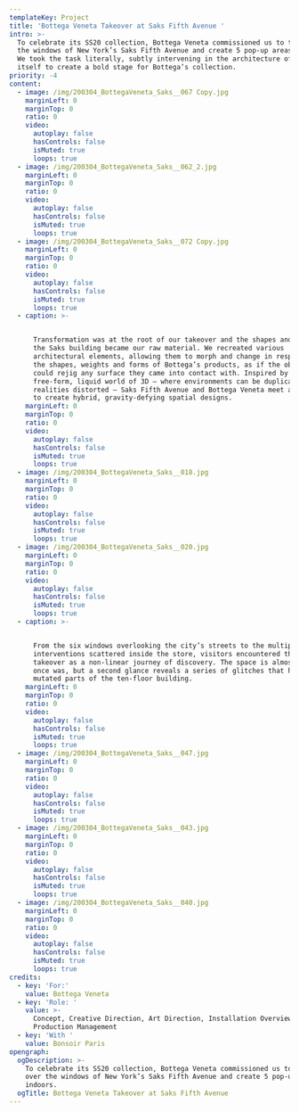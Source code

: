 ```yaml
---
templateKey: Project
title: 'Bottega Veneta Takeover at Saks Fifth Avenue '
intro: >-
  To celebrate its SS20 collection, Bottega Veneta commissioned us to take over
  the windows of New York’s Saks Fifth Avenue and create 5 pop-up areas indoors.
  We took the task literally, subtly intervening in the architecture of Saks
  itself to create a bold stage for Bottega’s collection.
priority: -4
content:
  - image: /img/200304_BottegaVeneta_Saks__067 Copy.jpg
    marginLeft: 0
    marginTop: 0
    ratio: 0
    video:
      autoplay: false
      hasControls: false
      isMuted: true
      loops: true
  - image: /img/200304_BottegaVeneta_Saks__062_2.jpg
    marginLeft: 0
    marginTop: 0
    ratio: 0
    video:
      autoplay: false
      hasControls: false
      isMuted: true
      loops: true
  - image: /img/200304_BottegaVeneta_Saks__072 Copy.jpg
    marginLeft: 0
    marginTop: 0
    ratio: 0
    video:
      autoplay: false
      hasControls: false
      isMuted: true
      loops: true
  - caption: >-


      Transformation was at the root of our takeover and the shapes and forms of
      the Saks building became our raw material. We recreated various
      architectural elements, allowing them to morph and change in response to
      the shapes, weights and forms of Bottega’s products, as if the objects
      could rejig any surface they came into contact with. Inspired by the
      free-form, liquid world of 3D – where environments can be duplicated and
      realities distorted – Saks Fifth Avenue and Bottega Veneta meet and merge
      to create hybrid, gravity-defying spatial designs.
    marginLeft: 0
    marginTop: 0
    ratio: 0
    video:
      autoplay: false
      hasControls: false
      isMuted: true
      loops: true
  - image: /img/200304_BottegaVeneta_Saks__018.jpg
    marginLeft: 0
    marginTop: 0
    ratio: 0
    video:
      autoplay: false
      hasControls: false
      isMuted: true
      loops: true
  - image: /img/200304_BottegaVeneta_Saks__020.jpg
    marginLeft: 0
    marginTop: 0
    ratio: 0
    video:
      autoplay: false
      hasControls: false
      isMuted: true
      loops: true
  - caption: >-


      From the six windows overlooking the city’s streets to the multiple
      interventions scattered inside the store, visitors encountered the
      takeover as a non-linear journey of discovery. The space is almost as it
      once was, but a second glance reveals a series of glitches that have
      mutated parts of the ten-floor building.
    marginLeft: 0
    marginTop: 0
    ratio: 0
    video:
      autoplay: false
      hasControls: false
      isMuted: true
      loops: true
  - image: /img/200304_BottegaVeneta_Saks__047.jpg
    marginLeft: 0
    marginTop: 0
    ratio: 0
    video:
      autoplay: false
      hasControls: false
      isMuted: true
      loops: true
  - image: /img/200304_BottegaVeneta_Saks__043.jpg
    marginLeft: 0
    marginTop: 0
    ratio: 0
    video:
      autoplay: false
      hasControls: false
      isMuted: true
      loops: true
  - image: /img/200304_BottegaVeneta_Saks__040.jpg
    marginLeft: 0
    marginTop: 0
    ratio: 0
    video:
      autoplay: false
      hasControls: false
      isMuted: true
      loops: true
credits:
  - key: 'For:'
    value: Bottega Veneta
  - key: 'Role: '
    value: >-
      Concept, Creative Direction, Art Direction, Installation Overview,
      Production Management
  - key: 'With '
    value: Bonsoir Paris
opengraph:
  ogDescription: >-
    To celebrate its SS20 collection, Bottega Veneta commissioned us to take
    over the windows of New York’s Saks Fifth Avenue and create 5 pop-up areas
    indoors.
  ogTitle: Bottega Veneta Takeover at Saks Fifth Avenue
---
```


